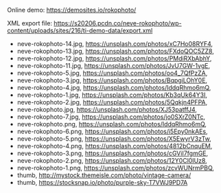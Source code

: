 Online demo: https://demosites.io/rokophoto/

XML export file: https://s20206.pcdn.co/neve-rokophoto/wp-content/uploads/sites/216/ti-demo-data/export.xml

- neve-rokophoto-14.jpg, https://unsplash.com/photos/xC7Ho08RYF4,
- neve-rokophoto-13.jpg, https://unsplash.com/photos/FXdoQOC5ZZ8,
- neve-rokophoto-12.jpg, https://unsplash.com/photos/PMdiRXbAbhY,
- neve-rokophoto-11.jpg, https://unsplash.com/photos/JvU7GW-1vgE,
- neve-rokophoto-5.jpg, https://unsplash.com/photos/oo4_7QfPzZA,
- neve-rokophoto-3.jpg, https://unsplash.com/photos/BqpgiLOhY0E,
- neve-rokophoto-4.jpg, https://unsplash.com/photos/IddqRhmo6mQ,
- neve-rokophoto-1.jpg, https://unsplash.com/photos/Kb3qUk64Y3I,
- neve-rokophoto-2.jpg, https://unsplash.com/photos/5Qqkjn4PFPA,
- neve-rokophoto.jpg, https://unsplash.com/photos/XJ53patffJ4,
- neve-rokophoto-7.jpg, https://unsplash.com/photos/jo0SXrZ0NTc,
- neve-rokophoto.png, https://unsplash.com/photos/IddqRhmo6mQ,
- neve-rokophoto-6.png, https://unsplash.com/photos/i5Epy0nkAEs,
- neve-rokophoto-5.png, https://unsplash.com/photos/X5EwyrV3zTw,
- neve-rokophoto-4.png, https://unsplash.com/photos/4812bCnquEM,
- neve-rokophoto-3.png, https://unsplash.com/photos/cGViI7fgmGE,
- neve-rokophoto-2.png, https://unsplash.com/photos/12Y0Cl0IUz8,
- neve-rokophoto-1.png, https://unsplash.com/photos/zcvWUNrmPBQ,
- thumb, http://mystock.themeisle.com/photo/vintage-camera/	
- thumb, https://stocksnap.io/photo/purple-sky-T7VWJ9PD7A
